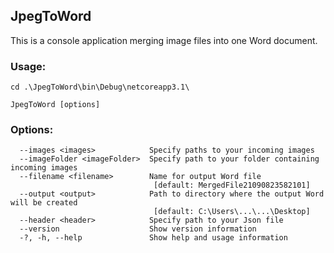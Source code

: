﻿## JpegToWord

This is a console application merging image files into one Word document.

### Usage:

```
cd .\JpegToWord\bin\Debug\netcoreapp3.1\
```

```
JpegToWord [options]
```

### Options:
```
  --images <images>            Specify paths to your incoming images
  --imageFolder <imageFolder>  Specify path to your folder containing incoming images
  --filename <filename>        Name for output Word file
                                [default: MergedFile21090823582101]
  --output <output>            Path to directory where the output Word will be created
                                [default: C:\Users\...\...\Desktop]
  --header <header>            Specify path to your Json file
  --version                    Show version information
  -?, -h, --help               Show help and usage information
  ```


